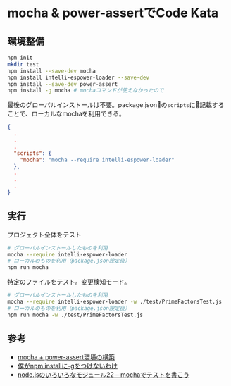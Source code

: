 # mocha & power-assertでCode Kata

## 環境整備

```sh
npm init
mkdir test
npm install --save-dev mocha
npm install intelli-espower-loader --save-dev
npm install --save-dev power-assert
npm install -g mocha # mochaコマンドが使えなかったので
```

最後のグローバルインストールは不要。package.jsonの`scripts`に記載することで、ローカルなmochaを利用できる。

```json
{
  .
  .
  .
  "scripts": {
    "mocha": "mocha --require intelli-espower-loader"
  },
  .
  .
  .
}
```

## 実行

プロジェクト全体をテスト

```sh
# グローバルインストールしたものを利用
mocha --require intelli-espower-loader
# ローカルのものを利用（package.json設定後）
npm run mocha
```

特定のファイルをテスト。変更検知モード。

```sh
# グローバルインストールしたものを利用
mocha --require intelli-espower-loader -w ./test/PrimeFactorsTest.js
# ローカルのものを利用（package.json設定後）
npm run mocha -w ./test/PrimeFactorsTest.js
```

## 参考

- [mocha + power-assert環境の構築](https://qiita.com/gitseitanaka/items/ea47d261284879a1d774)
- [僕がnpm installに-gをつけないわけ](https://qiita.com/Mic-U/items/cd456d6bea72937464f8)
- [node.jsのいろいろなモジュール22 – mochaでテストを書こう](https://dev.classmethod.jp/server-side/node-mocha/)